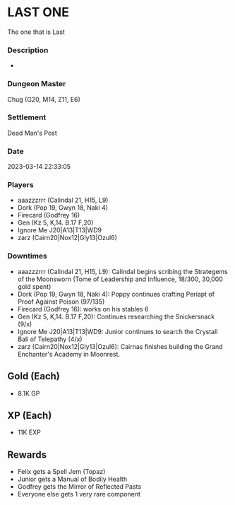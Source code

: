 # LAST ONE
The one that is Last
### Description
-
### Dungeon Master
Chug (G20, M14, Z11, E6)
### Settlement
Dead Man's Post
### Date
2023-03-14 22:33:05
### Players
* aaazzzrrr (Calindal 21, H15, L9)
* Dork (Pop 19, Gwyn 18, Naki 4)
* Firecard (Godfrey 16)
* Gen (Kz 5, K,14. B.17 F,20)
* Ignore Me J20|A13|T13|WD9
* zarz (Cairn20|Nox12|Gly13|Ozul6)
### Downtimes
* aaazzzrrr (Calindal 21, H15, L9): Calindal begins scribing the Strategems of the Moonsworn (Tome of Leadership and Influence, 18/300, 30,000 gold spent)
* Dork (Pop 19, Gwyn 18, Naki 4): Poppy continues crafting Periapt of Proof Against Poison (97/135)
* Firecard (Godfrey 16): works on his stables 6
* Gen (Kz 5, K,14. B.17 F,20): Continues researching the Snickersnack (9/x)
* Ignore Me J20|A13|T13|WD9: Junior continues to search the Crystall Ball of Telepathy (4/x)
* zarz (Cairn20|Nox12|Gly13|Ozul6): Cairnas finishes building the Grand Enchanter's Academy in Moonrest.
## Gold (Each)
* 8.1K GP
## XP (Each)
* 11K EXP
## Rewards
* Felix gets a Spell Jem (Topaz)
* Junior gets a Manual of Bodily Health
* Godfrey gets the Mirror of Reflected Pasts
* Everyone else gets 1 very rare component
